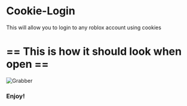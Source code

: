 # Cookie-Login
This will allow you to login to any roblox account using cookies

# == This is how it should look when open ==
![Grabber](https://user-images.githubusercontent.com/126240935/221141814-036253c1-1c16-47f0-bfb7-1ca7630f10ee.jpg)



### Enjoy!
